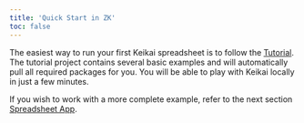 ```yaml
---
title: 'Quick Start in ZK'
toc: false
---
```

The easiest way to run your first Keikai spreadsheet is to follow the [Tutorial](/tutorial). The tutorial project contains several basic examples and will automatically pull all required packages for you. You will be able to play with Keikai locally in just a few minutes. 

If you wish to work with a more complete example, refer to the next section [Spreadsheet App](Spreadsheet_App).


